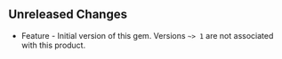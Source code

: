 Unreleased Changes
------------------

* Feature - Initial version of this gem. Versions `~> 1` are not associated with this product.